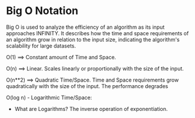 # Big O Notation

Big O is used to analyze the efficiency of an algorithm as its input approaches INFINITY.
It describes how the time and space requirements of an algorithm grow in relation to the
input size, indicating the algorithm's scalability for large datasets.

O(1) ==> Constant amount of Time and Space.

O(n) ==> Linear. Scales linearly or proportionally with the size of the input.

O(n\*\*2) ==> Quadratic Time/Space. Time and Space requirements grow quadratically
with the size of the input. The performance degrades

O(log n) - Logarithmic Time/Space:

- What are Logarithms? The inverse operation of exponentiation.
